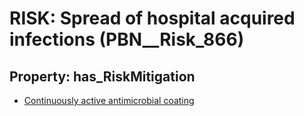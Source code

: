 # RISK: __Spread of hospital acquired infections__ (PBN__Risk_866)

## Property: has_RiskMitigation

* [Continuously active antimicrobial coating](PBN__RiskMitigation_1190)

